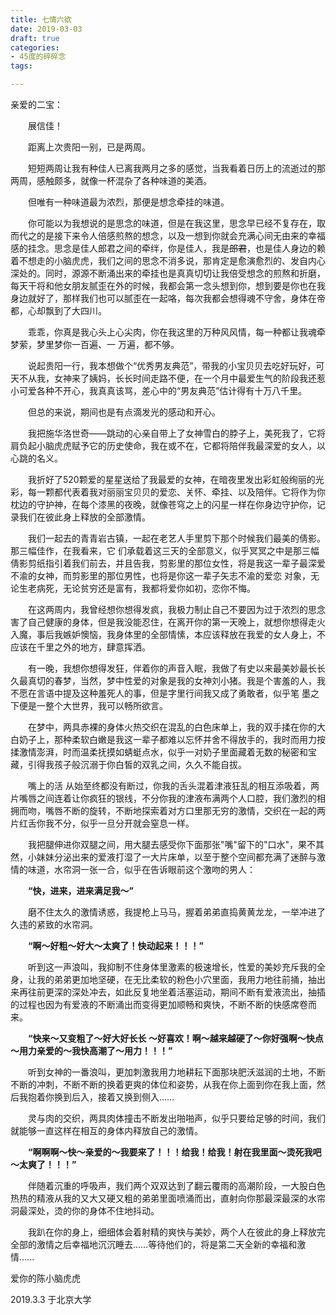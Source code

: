```yaml
---
title: 七情六欲
date: 2019-03-03
draft: true
categories:
- 45度的碎碎念
tags:

---
```




亲爱的⼆宝：

　　展信佳！

　　距离上次贵阳⼀别，已是两周。

　　短短两周让我有种佳⼈已离我两⽉之多的感觉，当我看着⽇历上的流逝过的那两周，感触颇多，就像⼀杯混杂了各种味道的美酒。

　　但唯有⼀种味道最为浓烈，那便是想念牵挂的味道。

　　你可能以为我想说的是思念的味道，但是在我这⾥，思念早已经不复存在，取⽽代之的是接下来令⼈倍感煎熬的想念，以及⼀想到你就会充满⼼间⽆由来的幸福感的挂念。思念是佳⼈郎君之间的牵绊，你是佳⼈，我是~~郎君~~，也是佳⼈身边的赖着不想⾛的⼩脑⻁虎，我们之间的思念不消多说，那肯定是愈演愈烈的、发⾃内⼼深处的。同时，源源不断涌出来的牵挂也是真真切切让我倍受想念的煎熬和折磨，每天⼲将和他⼥朋友腻歪在外的时候，我都会第⼀念头想到你，想到要是你也在我身边就好了，那样我们也可以腻歪在⼀起咯，每次我都会想得魂不守舍，身体在帝都，⼼却飘到了⼤四川。

　　乖乖，你真是我⼼头上⼼尖⾁，你在我这⾥的万种⻛风情，每⼀种都让我魂牵梦萦，梦⾥梦你⼀百遍、⼀ 万遍，都不够。

　　说起贵阳⼀⾏，我本想做个“优秀男友典范”，带我的⼩宝⻉贝去吃好玩好，可天不从我，⼥神来了姨妈，⻓长时间⾛路不便，在⼀个⽉中最爱⽣⽓的阶段我还惹⼩可爱各种不开⼼，我真真该骂，差⼼中的“男友典范”估计得有⼗万⼋千⾥。

　　但总的来说，期间也是有点滴发光的感动和开⼼。

　　我把施华洛世奇——跳动的⼼亲⾃带上了⼥神雪⽩的脖⼦上，美死我了，它将肩负起⼩脑⻁虎赋予它的历史使命，我在或不在，它都将陪伴我最深爱的⼥⼈，以⼼跳的名义。

　　我折好了520颗爱的星星送给了我最爱的⼥神，在暗夜⾥发出彩虹般绚丽的光彩，每⼀颗都代表着我对丽丽宝⻉贝的爱恋、关怀、牵挂、以及陪伴。它将作为你枕边的守护神，在每个漆⿊的夜晚，就像苍穹之上的闪星⼀样在你身边守护你，记录我们在彼此身上释放的全部激情。

　　我们⼀起去的⻘青岩古镇，⼀起在⽼艺⼈⼿⾥剪下那个时候我们最美的倩影。那三幅佳作，在我看来，它 们承载着这三天的全部意义，似乎冥冥之中是那三幅倩影剪纸指引着我们前去，并且告我，剪影⾥的那位⼥性，将是我这⼀辈⼦最深爱不渝的⼥神，⽽剪影⾥的那位男性，也将是你这⼀辈⼦⽮志不渝的爱恋 对象，⽆论⽣⽼病死，⽆论贫穷还是富有，我都将爱你如初，恋你不悔。

　　在这两周内，我曾经想你想得发疯，我极⼒制⽌⾃⼰不要因为过于浓烈的思念害了⾃⼰健康的身体，但是我没能忍住，在离开你的第⼀天晚上，就想你想得⾛⽕⼊魔，事后我嫉妒懊恼，我身体⾥的全部情愫，本应该释放在我爱的⼥⼈身上，不应该在千⾥之外的地⽅，肆意挥洒。

　　有⼀晚，我想你想得发狂，伴着你的声⾳⼊眠，我做了有史以来最美妙最⻓长久最真切的春梦，当然，梦中性爱的对象是我的⼥神刘⼩猪。我是个害羞的⼈，我不愿在⾔语中提及这种羞死⼈的事，但是字⾥⾏间我⼜成了勇敢者，似乎笔 墨之下便是⼀整个⼤世界，我可以畅所欲⾔。 

　　在梦中，两具⾚裸的身体⽕热交织在混乱的⽩⾊床单上，我的双⼿揉在你的⼤⽩奶子上，那种柔软⽩嫩是我这⼀辈⼦都难以忘怀并舍不得放⼿的，我时⽽⽤⼒按揉激情澎湃，时⽽温柔抚摸如蜻蜓点⽔，似乎⼀对奶⼦⾥⾯藏着⽆数的秘密和宝藏，引得我孩⼦般沉溺于你⽩皙的双乳之间，久久不能⾃拔。

　　嘴上的活 从始⾄终都没有断过，你我的⾆头混着津液狂乱的相互添吸着，两⽚嘴唇之间连着让你疯狂的银线，不分你我的津液布满两个⼈⼝腔，我们激烈的相拥⽽吻，嘴唇不断的旋转，不断地探索着对⽅⼝⾥那⽆穷的激情，交织在⼀起的两⽚红⾆你我不分，似乎⼀旦分开就会窒息⼀样。

　　我把腿伸进你双腿之间，⽤⼤腿去感受你下⾯那张"嘴"留下的"⼝⽔"，果不其然，⼩妹妹分泌出来的爱液打湿了⼀⼤⽚床单，以⾄于整个空间都充满了迷醉与激情的味道，⽔帘洞⼀张⼀合，似乎在告诉眼前这个激吻的男⼈：

　　**“快，进来，进来满⾜我～”**

　　磨不住太久的激情诱惑，我提枪上⻢马，握着弟弟直捣⻩黄⻰龙，⼀举冲进了久违的紧致的⽔帘洞。

　　**“啊～好粗～好⼤～太爽了！快动起来！！！”**

　　听到这⼀声浪叫，我抑制不住身体⾥激素的极速增长，性爱的美妙充斥我的全身，让我的弟弟更加地坚硬，在⽆⽐柔软的粉⾊⼩⽳⾥⾯，我⽤⼒地往前捅，抽出来再往前更深的深处冲去，如此反复地坐着活塞运动，期间不断有爱液流出，抽插的过程也因为有爱液的不断涌出⽽变得更加顺畅和爽快，不断不断的快感席卷⽽来。

　　**“快来～⼜变粗了～好⼤好⻓长 ～好喜欢！啊～越来越硬了～你好强啊～快点～⽤⼒亲爱的～我快⾼潮了～⽤⼒！！！”**

　　听到⼥神的⼀番浪叫，更加刺激我⽤⼒地耕耘下⾯那块肥沃滋润的⼟地，不断不断的冲刺，不断不断的换着更爽的体位和姿势，从我在你上⾯到你在我上⾯，然后我抱着你换到后⼊，接着⼜换到侧⼊……

　　灵与⾁的交织，两具⾁体撞击不断发出啪啪声，似乎只要给⾜够的时间，我们就能够⼀直这样在相互的身体内释放⾃⼰的激情。

　　**“啊啊啊～快～亲爱的～我要来了！！！给我！给我！射在我⾥⾯～烫死我吧～太爽了！！！”**

　　伴随着沉重的呼吸声，我们两个双双达到了翻云覆⾬的⾼潮阶段，⼀⼤股⽩⾊热热的精液从我的⼜⼤⼜硬⼜粗的弟弟⾥⾯喷涌⽽出，直射向你那最深最深的⽔帘洞最深处，烫的你的身体不住地抖动。

　　我趴在你的身上，细细体会着射精的爽快与美妙，两个⼈在彼此的身上释放完全部的激情之后幸福地沉沉睡去……等待他们的，将是第⼆天全新的幸福和激情......



爱你的陈⼩脑⻁虎

2019.3.3 于北京⼤学